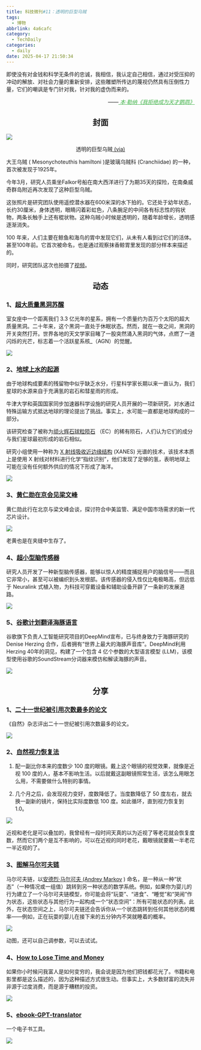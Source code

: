 ```yaml
---
title: 科技微刊#11：透明的巨型乌贼
tags:
  - 博物
abbrlink: 4a6cafc
category:
  - TechDaily
categories:
  - daily
date: 2025-04-17 21:50:34
---
```

即使没有对金钱和科学无条件的忠诚，我相信，我认定自己相信，通过对受压抑的冲动的解放、对社会力量的重新安排，这些雕塑所传达的蔑视仍然具有压倒性力量，它们的嘲讽是专门针对我，针对我的虚伪而来的。
<div style="text-align: right; margin-top: 1em; font-style: italic;">
  ——<a href="https://m.douban.com/book/subject/36415631/" style="color: #41B349 !important;">
		本·勒纳《我拒绝成为天才鹦鹉》
  </a>
</div>

<!-- more --> 
<h2 align="center">封面</h2>

![](  https://techdaily.oss-cn-shanghai.aliyuncs.com/11/1101.jpg)
<div align="center">
透明的巨型乌贼<a href="https://newatlas.com/biology/transparent-colossal-squid-video-first/">
	(via)
  </a>
</div>

大王乌贼 ( Mesonychoteuthis hamiltoni )是玻璃乌贼科 (Cranchiidae) 的一种，首次被发现于1925年。

今年3月，研究人员乘坐Falkor号船在南大西洋进行了为期35天的探险，在南桑威奇群岛附近再次发现了这种巨型乌贼。

这张照片是研究团队使用遥控潜水器在600米深的水下拍的。它还处于幼年状态，长约30厘米，身体透明，眼睛闪着彩虹色，八条腕足的中间各有标志性的钩状物，两条长触手上还有棍状物。这种乌贼小时候是透明的，随着年龄增长，透明感逐渐消失。

100 年来，人们主要在鲸鱼和海鸟的胃中发现它们，从未有人看到过它们的活体。甚至100年前。它首次被命名，也是通过观察抹香鲸胃里发现的部分样本来描述的。

同时，研究团队这次也拍摄了[视频](https://youtu.be/lzPoG9H8Hlo?si=36mwh_gTww03Ovf5)。

<h2 align="center">动态</h2>

### 1、[超大质量黑洞苏醒](https://skyandtelescope.org/astronomy-news/supermassive-black-hole-wakes-up/)

室女座中一个距离我们 3.3 亿光年的星系，拥有一个质量约为百万个太阳的超大质量黑洞。二十年来，这个黑洞一直处于休眠状态。然而，就在一夜之间，黑洞的开关突然打开。世界各地的天文学家目睹了一股突然涌入黑洞的气体，点燃了一道闪烁的光芒，标志着一个活跃星系核_（AGN）的觉醒。

![](https://techdaily.oss-cn-shanghai.aliyuncs.com/11/1102.webp)

### 2、[地球上水的起源](https://www.sciencealert.com/origins-of-earths-water-may-not-be-as-complicated-as-we-thought)

由于地球构成要素的残留物中似乎缺乏水分，行星科学家长期以来一直认为，我们星球的水源来自于充满氢的岩石和彗星雨的形成。

牛津大学和英国国家同步加速器科学设施的研究人员开展的一项新研究，对水通过特殊运输方式抵达地球的理论提出了挑战。事实上，水可能一直都是地球构成的一部分。

该研究检查了被称为[顽火辉石球粒陨石](https://en.wikipedia.org/wiki/Enstatite_chondrite) （EC）的稀有陨石，人们认为它们的成分与我们星球最初形成的岩石相似。

研究小组使用一种称为 [X 射线吸收近边缘结构](https://en.wikipedia.org/wiki/X-ray_absorption_near_edge_structure) (XANES) 光谱的技术，该技术本质上是使用 X 射线对材料进行化学“指纹识别”，他们发现了足够的氢，表明地球上可能在没有任何额外供应的情况下形成了海洋。

![](  https://techdaily.oss-cn-shanghai.aliyuncs.com/11/1103.jpg)

### 3、[黄仁勋在京会见梁文峰](https://www.ft.com/content/7a49186c-8e51-4540-affe-15239c0914e3)

黄仁勋此行在北京与梁文峰会谈，探讨符合中美监管、满足中国市场需求的新一代芯片设计。

![](  https://techdaily.oss-cn-shanghai.aliyuncs.com/11/1104.jpg)

老黄也是在夹缝中生存了。

### 4、[超小型脑传感器](https://www.extremetech.com/science/researchers-develop-ultra-small-brain-sensor-with-96-accuracy)

研究人员开发了一种新型脑传感器，能够以惊人的精度捕捉用户的脑信号——而且它非常小，甚至可以被编织到头发根部。该传感器的侵入性仅比电极略高，但远低于 Neuralink 式植入物，为科技可穿戴设备和辅助设备开辟了一条新的发展道路。

![]( https://techdaily.oss-cn-shanghai.aliyuncs.com/11/1105.webp)

### 5、[谷歌计划翻译海豚语言](https://www.extremetech.com/science/new-google-llm-aims-to-translate-dolphin-language)

谷歌旗下负责人工智能研究项目的DeepMind宣布，已与终身致力于海豚研究的Denise Herzing 合作，后者拥有“世界上最大的海豚声音库”。DeepMind利用 Herzing 40年的洞见，构建了一个包含 4 亿个参数的大型语言模型 (LLM)，该模型使用谷歌的SoundStream分词器来模仿和解读海豚的声音。

![]( https://techdaily.oss-cn-shanghai.aliyuncs.com/11/1106.webp)


<h2 align="center">分享</h2>

### 1、[二十一世纪被引用次数最多的论文](https://www.nature.com/articles/d41586-025-01125-9)

《自然》杂志评出二十一世纪被引用次数最多的论文。

![]( https://techdaily.oss-cn-shanghai.aliyuncs.com/11/1112.png)

### 2、[自然视力恢复法](https://www.yinwang.org/blog-cn/2022/02/22/myopia)

1. 配一副比你本来的度数少 100 度的眼镜。戴上这个眼镜的视觉效果，就像是近视 100 度的人，基本不影响生活。以后就戴这副眼镜照常生活，该怎么用眼怎么用，不需要做什么特别的事情。

2. 几个月之后，会发现视力变好，度数降低了。当度数降低了 50 度左右，就去换一副新的镜片，保持比实际度数低 100 度。如此循环，直到视力恢复到 1.0。

![]( https://techdaily.oss-cn-shanghai.aliyuncs.com/11/1108.jpg)

近视和老化是可以叠加的，我曾经有一段时间天真的以为近视了等老花就会恢复度数，然而它们两个是互不影响的，可以在近视的同时老花，戴眼镜就要戴一半老花一半近视的了。

### 3、[图解马尔可夫链](https://setosa.io/blog/2014/07/26/markov-chains/index.html)

马尔可夫链，以[安德烈·马尔可夫 (Andrey Markov](https://en.wikipedia.org/wiki/Andrey_Markov) ) 命名，是一种从一种“状态”（一种情况或一组值）跳转到另一种状态的数学系统。例如，如果你为婴儿的行为建立了一个马尔可夫链模型，你可能会将“玩耍”、“进食”、“睡觉”和“哭闹”作为状态，这些状态与其他行为一起构成一个“状态空间”：所有可能状态的列表。此外，在状态空间之上，马尔可夫链还会告诉你从一个状态跳转到任何其他状态的概率——例如，正在玩耍的婴儿在接下来的五分钟内不哭就睡着的概率。

![]( https://techdaily.oss-cn-shanghai.aliyuncs.com/11/1109.png)

动图，还可以自己调参数，可以去试试。

### 4、[How to Lose Time and Money](https://paulgraham.com/selfindulgence.html)

如果你小时候问我富人是如何变穷的，我会说是因为他们把钱都花光了。书籍和电影里都是这么描述的，因为这种描述方式很生动。但事实上，大多数财富的流失并非源于过度消费，而是源于糟糕的投资。

![]( https://techdaily.oss-cn-shanghai.aliyuncs.com/11/1110.png)

### 5、[ebook-GPT-translator](https://github.com/jesselau76/ebook-GPT-translator)

一个电子书工具。

![]( https://techdaily.oss-cn-shanghai.aliyuncs.com/11/1111.png)
